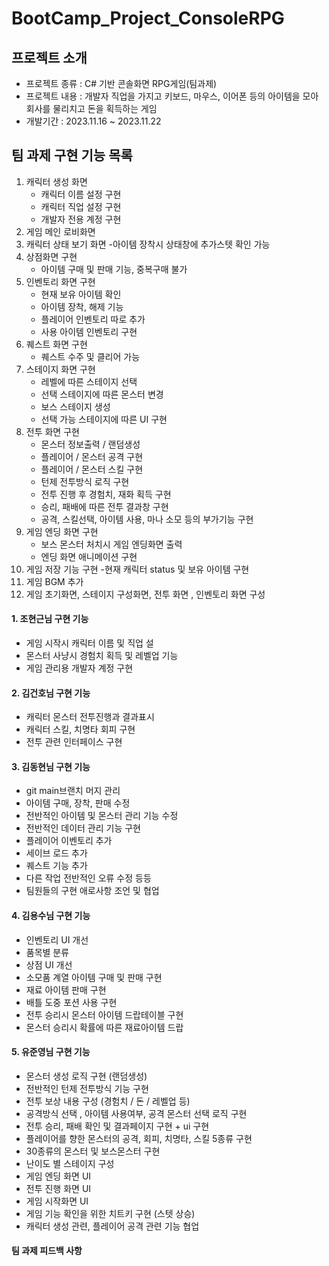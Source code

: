# BootCamp_Project_ConsoleRPG


## 프로젝트 소개

- 프로젝트 종류 : C# 기반 콘솔화면 RPG게임(팀과제)
- 프로젝트 내용 : 개발자 직업을 가지고 키보드, 마우스, 이어폰 등의 아이템을 모아 회사를 물리치고 돈을 획득하는 게임
- 개발기간 : 2023.11.16 ~ 2023.11.22


## 팀 과제 구현 기능 목록

1. 캐릭터 생성 화면
   - 캐릭터 이름 설정 구현
   - 캐릭터 직업 설정 구현
   - 개발자 전용 계정 구현
3. 게임 메인 로비화면
4. 캐릭터 상태 보기 화면
   -아이템 장착시 상태창에 추가스텟 확인 가능
5. 상점화면 구현
   - 아이템 구매 및 판매 기능, 중복구매 불가 
6. 인벤토리 화면 구현
   - 현재 보유 아이템 확인
   - 아이템 장착, 해제 기능
   - 플레이어 인벤토리 따로 추가
   - 사용 아이템 인벤토리 구현
7. 퀘스트 화면 구현
   - 퀘스트 수주 및 클리어 가능
8. 스테이지 화면 구현
    - 레벨에 따른 스테이지 선택
    - 선택 스테이지에 따른 몬스터 변경
    - 보스 스테이지 생성
    - 선택 가능 스테이지에 따른 UI 구현
10. 전투 화면 구현
    - 몬스터 정보출력 / 랜덤생성
    - 플레이어 / 몬스터 공격 구현
    - 플레이어 / 몬스터 스킬 구현
    - 턴제 전투방식 로직 구현
    - 전투 진행 후 경험치, 재화 획득 구현
    - 승리, 패배에 따른 전투 결과창 구현
    - 공격, 스킬선택, 아이템 사용, 마나 소모 등의 부가기능 구현
11. 게임 엔딩 화면 구현
    - 보스 몬스터 처치시 게임 엔딩화면 출력
    - 엔딩 화면 애니메이션 구현
12. 게임 저장 기능 구현
    -현재 캐릭터 status 및 보유 아이템 구현
13. 게임 BGM 추가
14. 게임 초기화면, 스테이지 구성화면, 전투 화면 , 인벤토리 화면 구성
    

#### 1. 조현근님 구현 기능

 - 게임 시작시 캐릭터 이름 및 직업 설
 - 몬스터 사냥시 경험치 획득 및 레벨업 기능
 - 게임 관리용 개발자 계정 구현

#### 2. 김건호님 구현 기능

 - 캐릭터 몬스터 전투진행과 결과표시
 - 캐릭터 스킬, 치명타 회피 구현
 - 전투 관련 인터페이스 구현

#### 3. 김동현님 구현 기능

 - git main브랜치 머지 관리
 - 아이템 구매, 장착, 판매 수정
 - 전반적인 아이템 및 몬스터 관리 기능 수정
 - 전반적인 데이터 관리 기능 구현
 - 플레이어 이벤토리 추가
 - 세이브 로드 추가
 - 퀘스트 기능 추가
 - 다른 작업 전반적인 오류 수정 등등
 - 팀원들의 구현 애로사항 조언 및 협업

#### 4. 김용수님 구현 기능

 - 인벤토리 UI 개선
 - 품목별 분류
 - 상점 UI 개선
 - 소모품 계열 아이템 구매 및 판매 구현
 - 재료 아이템 판매 구현
 - 배틀 도중 포션 사용 구현
 - 전투 승리시 몬스터 아이템 드랍테이블 구현
 - 몬스터 승리시 확률에 따른 재료아이템 드랍


#### 5. 유준영님 구현 기능

- 몬스터 생성 로직 구현 (랜덤생성)
- 전반적인 턴제 전투방식 기능 구현
- 전투 보상 내용 구성 (경험치 / 돈 / 레벨업 등)
- 공격방식 선택 , 아이템 사용여부, 공격 몬스터 선택 로직 구현
- 전투 승리, 패배 확인 및 결과페이지 구현 + ui 구현
- 플레이어를 향한 몬스터의 공격, 회피, 치명타, 스킬 5종류 구현
- 30종류의 몬스터 및 보스몬스터 구현
- 난이도 별 스테이지 구성
- 게임 엔딩 화면 UI 
- 전투 진행 화면 UI 
- 게임 시작화면 UI 
- 게임 기능 확인을 위한 치트키 구현 (스텟 상승)
- 캐릭터 생성 관련, 플레이어 공격 관련 기능 협업

#### 팀 과제 피드백 사항


 
